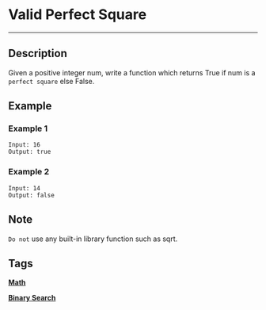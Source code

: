 # Valid Perfect Square
-----
## Description
Given a positive integer num, write a function which returns True if num is a ```perfect square``` else False.

## Example
### Example 1
```
Input: 16
Output: true
```

### Example 2
```
Input: 14
Output: false
```

## Note
```Do not``` use any built-in library function such as sqrt.

## Tags
**[Math](https://leetcode.com/tag/math)**

**[Binary Search](https://leetcode.com/tag/binary-search)**
